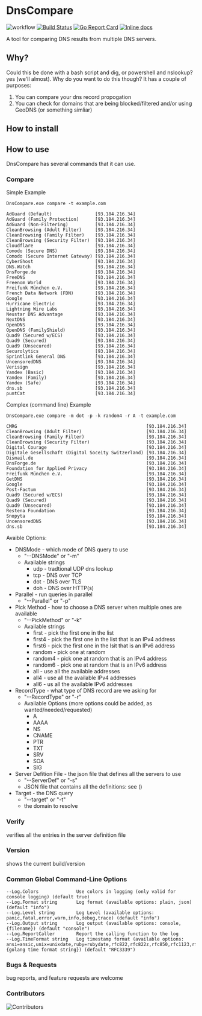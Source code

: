 # DnsCompare
![workflow](https://github.com/DBHeise/DnsCompare/actions/workflows/main.yml/badge.svg)
[![Build Status](https://travis-ci.org/DBHeise/DnsCompare.svg?branch=master)](https://travis-ci.org/DBHeise/DnsCompare)
[![Go Report Card](https://goreportcard.com/badge/github.com/DBHeise/DnsCompare)](https://goreportcard.com/report/github.com/DBHeise/DnsCompare)
[![Inline docs](http://inch-ci.org/github/DBHeise/DnsCompare.svg?branch=master)](http://inch-ci.org/github/DBHeise/DnsCompare)

A tool for comparing DNS results from multiple DNS servers.

## Why?

Could this be done with a bash script and dig, or powershell and nslookup? yes (we'll almost). Why do you want to do this though? It has a couple of purposes:

1. You can compare your dns record propogation
2. You can check for domains that are being blocked/filtered and/or using GeoDNS (or something simliar)

## How to install

## How to use

DnsCompare has several commands that it can use. 

### Compare

Simple Example
```shell
DnsCompare.exe compare -t example.com

AdGuard (Default)                [93.184.216.34]
AdGuard (Family Protection)      [93.184.216.34]
AdGuard (Non-Filtering)          [93.184.216.34]
CleanBrowsing (Adult Filter)     [93.184.216.34]
CleanBrowsing (Family Filter)    [93.184.216.34]
CleanBrowsing (Security Filter)  [93.184.216.34]
Cloudflare                       [93.184.216.34]
Comodo (Secure DNS)              [93.184.216.34]
Comodo (Secure Internet Gateway) [93.184.216.34]
CyberGhost                       [93.184.216.34]
DNS.Watch                        [93.184.216.34]
DnsForge.de                      [93.184.216.34]
FreeDNS                          [93.184.216.34]
Freenom World                    [93.184.216.34]
Freifunk München e.V.            [93.184.216.34]
French Data Network (FDN)        [93.184.216.34]
Google                           [93.184.216.34]
Hurricane Electric               [93.184.216.34]
Lightning Wire Labs              [93.184.216.34]
Neustar DNS Advantage            [93.184.216.34]
NextDNS                          [93.184.216.34]
OpenDNS                          [93.184.216.34]
OpenDNS (FamilyShield)           [93.184.216.34]
Quad9 (Secured w/ECS)            [93.184.216.34]
Quad9 (Secured)                  [93.184.216.34]
Quad9 (Unsecured)                [93.184.216.34]
Securolytics                     [93.184.216.34]
Sprintlink General DNS           [93.184.216.34]
UncensoredDNS                    [93.184.216.34]
Verisign                         [93.184.216.34]
Yandex (Basic)                   [93.184.216.34]
Yandex (Family)                  [93.184.216.34]
Yandex (Safe)                    [93.184.216.34]
dns.sb                           [93.184.216.34]
puntCat                          [93.184.216.34]
```

Complex (command line) Example
```shell
DnsCompare.exe compare -m dot -p -k random4 -r A -t example.com

CMRG                                                [93.184.216.34]
CleanBrowsing (Adult Filter)                        [93.184.216.34]
CleanBrowsing (Family Filter)                       [93.184.216.34]
CleanBrowsing (Security Filter)                     [93.184.216.34]
Digital Courage                                     [93.184.216.34]
Digitale Gesellschaft (Digital Soceity Switzerland) [93.184.216.34]
Dismail.de                                          [93.184.216.34]
DnsForge.de                                         [93.184.216.34]
Foundation for Applied Privacy                      [93.184.216.34]
Freifunk München e.V.                               [93.184.216.34]
GetDNS                                              [93.184.216.34]
Google                                              [93.184.216.34]
Post-Factum                                         [93.184.216.34]
Quad9 (Secured w/ECS)                               [93.184.216.34]
Quad9 (Secured)                                     [93.184.216.34]
Quad9 (Unsecured)                                   [93.184.216.34]
Restena Foundation                                  [93.184.216.34]
Snopyta                                             [93.184.216.34]
UncensoredDNS                                       [93.184.216.34]
dns.sb                                              [93.184.216.34]

```

Avaible Options:
- DNSMode - which mode of DNS query to use
  - "--DNSMode" or "-m"
  - Available strings
    - udp - tradtional UDP dns lookup
    - tcp - DNS over TCP
    - dot - DNS over TLS
    - doh - DNS over HTTP(s)
- Parallel - run queries in parallel
  - "--Parallel" or "-p"
- Pick Method - how to choose a DNS server when multiple ones are available
  - "--PickMethod" or "-k"
  - Available strings
    - first - pick the first one in the list
    - first4 - pick the first one in the list that is an IPv4 address
    - first6 - pick the first one in the lsit that is an IPv6 address
    - random - pick one at random
    - random4 - pick one at random that is an IPv4 address
    - random6 - pick one at random that is an IPv6 address
    - all - use all the available addresses
    - all4 - use all the available IPv4 addresses
    - all6 - us all the available IPv6 addresses
- RecordType - what type of DNS record are we asking for
  - "--RecordType" or "-r"
  - Available Options (more options could be added, as wanted/needed/requested)
    - A
    - AAAA
    - NS
    - CNAME
    - PTR
    - TXT
    - SRV
    - SOA
    - SIG
- Server Defition File - the json file that defines all the servers to use
  - "--ServerDef" or "-s"
  - JSON file that contains all the definitions: see ()
- Target - the DNS query
  - "--target" or "-t"
  - the domain to resolve


### Verify
verifies all the entries in the server definition file

### Version
shows the current build/version

### Common Global Command-Line Options

```
--Log.Colors              Use colors in logging (only valid for console logging) (default true)
--Log.Format string       Log format (available options: plain, json) (default "info")
--Log.Level string        Log Level (available options: panic,fatal,error,warn,info,debug,trace) (default "info")
--Log.Output string       Log output (available options: console, {filename}) (default "console")
--Log.ReportCaller        Report the calling function to the log
--Log.TimeFormat string   Log timestamp format (available options: ansi=ansic,unix=unixdate,ruby=rubydate,rfc822,rfc822z,rfc850,rfc1123,rfc1123z,json=rfc3339,rfc3339nano,kitchen,stamp,stampmili,stampmicro,stampnano,{golang time format string}) (default "RFC3339")
```


### Bugs & Requests

bug reports, and feature requests are welcome

### Contributors
![Contributors](https://contrib.rocks/image?repo=DBHeise/DnsCompare)

